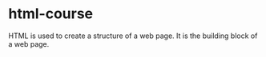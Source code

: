 # html-course
HTML is used to create a structure of a web page. It is the building block of a web page.
